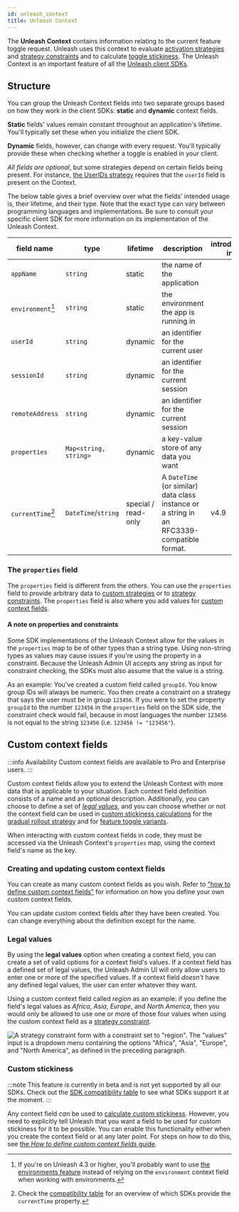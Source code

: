 ```yaml
---
id: unleash_context
title: Unleash Context
---
```


The **Unleash Context** contains information relating to the current feature toggle request. Unleash uses this context to evaluate [activation strategies](activation-strategies.md) and [strategy constraints](../advanced/strategy-constraints.md) and to calculate [toggle stickiness](../advanced/stickiness.md). The Unleash Context is an important feature of all the [Unleash client SDKs](../sdks/index.md).

## Structure

You can group the Unleash Context fields into two separate groups based on how they work in the client SDKs: **static**  and **dynamic** context fields.

**Static** fields' values remain constant throughout an application's lifetime. You'll typically set these when you initialize the client SDK.

**Dynamic** fields, however, can change with every request. You'll typically provide these when checking whether a toggle is enabled in your client.

_All fields are optional_, but some strategies depend on certain fields being present. For instance, [the UserIDs strategy](activation-strategies.md#userids) requires that the `userId` field is present on the Context.

The below table gives a brief overview over what the fields' intended usage is, their lifetime, and their type. Note that the exact type can vary between programming languages and implementations. Be sure to consult your specific client SDK for more information on its implementation of the Unleash Context.

| field name        | type                  | lifetime | description                                                                                | introduced in |
|-------------------|-----------------------|----------|--------------------------------------------------------------------------------------------|---------------|
| `appName`         | `string`              | static   | the name of the application                                                                |               |
| `environment`[^1] | `string`              | static   | the environment the app is running in                                                      |               |
| `userId`          | `string`              | dynamic  | an identifier for the current user                                                         |               |
| `sessionId`       | `string`              | dynamic  | an identifier for the current session                                                      |               |
| `remoteAddress`   | `string`              | dynamic  | an identifier for the current session                                                      |               |
| `properties`      | `Map<string, string>` | dynamic  | a key-value store of any data you want                                                     |               |
| `currentTime`[^2]     | `DateTime`/`string`   | special / read-only  | A `DateTime` (or similar) data class instance or a string in an RFC3339-compatible format. |    v4.9                                  |


### The `properties` field

The `properties` field is different from the others. You can use the `properties` field to provide arbitrary data to [custom strategies](../advanced/custom-activation-strategy.md) or to [strategy constraints](../advanced/strategy-constraints.md). The `properties` field is also where you add values for [custom context fields](#custom-context-fields).


#### A note on properties and constraints

Some SDK implementations of the Unleash Context allow for the values in the `properties` map to be of other types than a string type. Using non-string types as values may cause issues if you're using the property in a constraint. Because the Unleash Admin UI accepts any string as input for constraint checking, the SDKs must also assume that the value is a string.

As an example: You've created a custom field called `groupId`. You know group IDs will always be numeric. You then create a constraint on a strategy that says the user must be in group `123456`. If you were to set the property `groupId` to the number `123456` in the `properties` field on the SDK side, the constraint check would fail, because in most languages the number `123456` is not equal to the string `123456` (i.e. `123456 != "123456"`).



## Custom context fields

:::info Availability
Custom context fields are available to Pro and Enterprise users.
:::

Custom context fields allow you to extend the Unleash Context with more data that is applicable to your situation. Each context field definition consists of a name and an optional description. Additionally, you can choose to define a set of [_legal values_](#legal-values "legal values for custom context fields"), and you can choose whether or not the context field can be used in [custom stickiness calculations](../advanced/stickiness.md#custom-stickiness) for the [gradual rollout strategy](activation-strategies.md#customize-stickiness-beta) and for [feature toggle variants](../advanced/feature-toggle-variants.md).

When interacting with custom context fields in code, they must be accessed via the Unleash Context's `properties` map, using the context field's name as the key.

### Creating and updating custom context fields

You can create as many custom context fields as you wish. Refer to ["how to define custom context fields"](../how-to/how-to-define-custom-context-fields) for information on how you define your own custom context fields.

You can update custom context fields after they have been created. You can change everything about the definition except for the name.

### Legal values

By using the **legal values** option when creating a context field, you can create a set of valid options for a context field's values.
If a context field has a defined set of legal values, the Unleash Admin UI will only allow users to enter one or more of the specified values. If a context field _doesn't_ have any defined legal values, the user can enter whatever they want.

Using a custom context field called _region_ as an example: if you define the field's legal values as _Africa_, _Asia_, _Europe_, and _North America_, then you would only be allowed to use one or more of those four values when using the custom context field as a [strategy constraint](../advanced/strategy-constraints.md).

![A strategy constraint form with a constraint set to "region". The "values" input is a dropdown menu containing the options "Africa", "Asia", "Europe", and "North America", as defined in the preceding paragraph.](/img/constraints_legal_values.png)

### Custom stickiness

:::note
This feature is currently in beta and is not yet supported by all our SDKs. Check out the [SDK compatibility table](../sdks/index.md#server-side-sdk-compatibility-table) to see what SDKs support it at the moment.
:::

Any context field _can_ be used to [calculate custom stickiness](../advanced/stickiness.md#custom-stickiness). However, you need to explicitly tell Unleash that you want a field to be used for custom stickiness for it to be possible. You can enable this functionality either when you create the context field or at any later point. For steps on how to do this, see [the _How to define custom context fields_ guide](../how-to/how-to-define-custom-context-fields).



[^1]: If you're on Unleash 4.3 or higher, you'll probably want to use [the environments feature](../user_guide/environments.md) instead of relying on the `environment` context field when working with environments.

[^2]: Check the [compatibility table](../sdks/index.md#current-time-server) for an overview of which SDKs provide the `currentTime` property.
